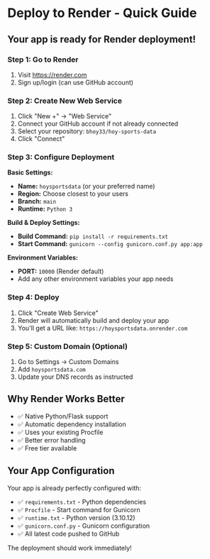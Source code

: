 # Deploy to Render - Quick Guide

## Your app is ready for Render deployment!

### Step 1: Go to Render
1. Visit https://render.com
2. Sign up/login (can use GitHub account)

### Step 2: Create New Web Service
1. Click "New +" → "Web Service"
2. Connect your GitHub account if not already connected
3. Select your repository: `bhoy33/hoy-sports-data`
4. Click "Connect"

### Step 3: Configure Deployment
**Basic Settings:**
- **Name:** `hoysportsdata` (or your preferred name)
- **Region:** Choose closest to your users
- **Branch:** `main`
- **Runtime:** `Python 3`

**Build & Deploy Settings:**
- **Build Command:** `pip install -r requirements.txt`
- **Start Command:** `gunicorn --config gunicorn.conf.py app:app`

**Environment Variables:**
- **PORT:** `10000` (Render default)
- Add any other environment variables your app needs

### Step 4: Deploy
1. Click "Create Web Service"
2. Render will automatically build and deploy your app
3. You'll get a URL like: `https://hoysportsdata.onrender.com`

### Step 5: Custom Domain (Optional)
1. Go to Settings → Custom Domains
2. Add `hoysportsdata.com`
3. Update your DNS records as instructed

## Why Render Works Better
- ✅ Native Python/Flask support
- ✅ Automatic dependency installation
- ✅ Uses your existing Procfile
- ✅ Better error handling
- ✅ Free tier available

## Your App Configuration
Your app is already perfectly configured with:
- ✅ `requirements.txt` - Python dependencies
- ✅ `Procfile` - Start command for Gunicorn
- ✅ `runtime.txt` - Python version (3.10.12)
- ✅ `gunicorn.conf.py` - Gunicorn configuration
- ✅ All latest code pushed to GitHub

The deployment should work immediately!
